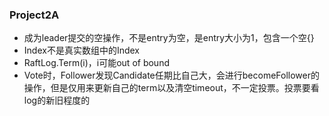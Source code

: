 ### Project2A
- 成为leader提交的空操作，不是entry为空，是entry大小为1，包含一个空{}
- Index不是真实数组中的Index
- RaftLog.Term(i)，i可能out of bound
- Vote时，Follower发现Candidate任期比自己大，会进行becomeFollower的操作，但是仅用来更新自己的term以及清空timeout，不一定投票。投票要看log的新旧程度的